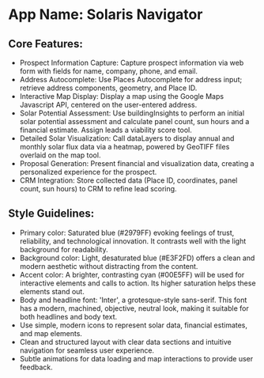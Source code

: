 # **App Name**: Solaris Navigator

## Core Features:

- Prospect Information Capture: Capture prospect information via web form with fields for name, company, phone, and email.
- Address Autocomplete: Use Places Autocomplete for address input; retrieve address components, geometry, and Place ID.
- Interactive Map Display: Display a map using the Google Maps Javascript API, centered on the user-entered address.
- Solar Potential Assessment: Use buildingInsights to perform an initial solar potential assessment and calculate panel count, sun hours and a financial estimate. Assign leads a viability score tool.
- Detailed Solar Visualization: Call dataLayers to display annual and monthly solar flux data via a heatmap, powered by GeoTIFF files overlaid on the map tool.
- Proposal Generation: Present financial and visualization data, creating a personalized experience for the prospect.
- CRM Integration: Store collected data (Place ID, coordinates, panel count, sun hours) to CRM to refine lead scoring.

## Style Guidelines:

- Primary color: Saturated blue (#2979FF) evoking feelings of trust, reliability, and technological innovation. It contrasts well with the light background for readability.
- Background color: Light, desaturated blue (#E3F2FD) offers a clean and modern aesthetic without distracting from the content.
- Accent color: A brighter, contrasting cyan (#00E5FF) will be used for interactive elements and calls to action. Its higher saturation helps these elements stand out.
- Body and headline font: 'Inter', a grotesque-style sans-serif. This font has a modern, machined, objective, neutral look, making it suitable for both headlines and body text.
- Use simple, modern icons to represent solar data, financial estimates, and map elements.
- Clean and structured layout with clear data sections and intuitive navigation for seamless user experience.
- Subtle animations for data loading and map interactions to provide user feedback.